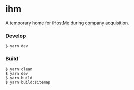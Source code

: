 # ihm

A temporary home for iHostMe during company acquisition.

### Develop

    $ yarn dev

### Build

    $ yarn clean
    $ yarn dev
    $ yarn build
    $ yarn build:sitemap
